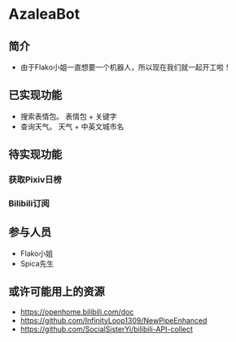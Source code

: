 # AzaleaBot
## 简介
 + 由于Flako小姐一直想要一个机器人，所以现在我们就一起开工啦！
## 已实现功能
 + 搜索表情包。 表情包 + 关键字
 + 查询天气。 天气 + 中英文城市名
## 待实现功能
### 获取Pixiv日榜
### Bilibili订阅
## 参与人员
 + Flako小姐
 + Spica先生
## 或许可能用上的资源
 + https://openhome.bilibili.com/doc
 + https://github.com/InfinityLoop1309/NewPipeEnhanced
 + https://github.com/SocialSisterYi/bilibili-API-collect
